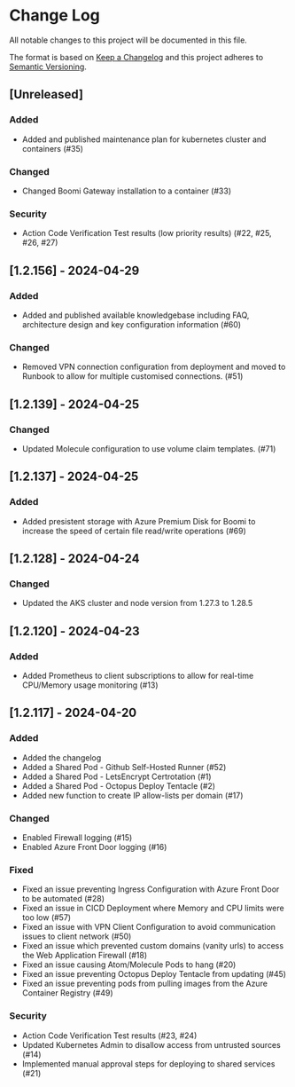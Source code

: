 
# Change Log
All notable changes to this project will be documented in this file.
 
The format is based on [Keep a Changelog](http://keepachangelog.com/)
and this project adheres to [Semantic Versioning](http://semver.org/).
 
## [Unreleased]
 
### Added
- Added and published maintenance plan for kubernetes cluster and containers (#35)
 
### Changed
- Changed Boomi Gateway installation to a container (#33)

### Security
- Action Code Verification Test results (low priority results) (#22, #25, #26, #27)

## [1.2.156] - 2024-04-29

### Added
- Added and published available knowledgebase including FAQ, architecture design and key configuration information (#60)

### Changed
- Removed VPN connection configuration from deployment and moved to Runbook to allow for multiple customised connections. (#51)

## [1.2.139] - 2024-04-25

### Changed
- Updated Molecule configuration to use volume claim templates. (#71)

## [1.2.137] - 2024-04-25

### Added
- Added presistent storage with Azure Premium Disk for Boomi to increase the speed of certain file read/write operations (#69)

## [1.2.128] - 2024-04-24

### Changed
- Updated the AKS cluster and node version from 1.27.3 to 1.28.5

## [1.2.120] - 2024-04-23

### Added
- Added Prometheus to client subscriptions to allow for real-time CPU/Memory usage monitoring (#13)
 
## [1.2.117] - 2024-04-20
 
### Added
- Added the changelog
- Added a Shared Pod - Github Self-Hosted Runner (#52)
- Added a Shared Pod - LetsEncrypt Certrotation (#1)
- Added a Shared Pod - Octopus Deploy Tentacle (#2)
- Added new function to create IP allow-lists per domain (#17)
 
### Changed
- Enabled Firewall logging (#15)
- Enabled Azure Front Door logging (#16)
 
### Fixed
- Fixed an issue preventing Ingress Configuration with Azure Front Door to be automated (#28)
- Fixed an issue in CICD Deployment where Memory and CPU limits were too low (#57)
- Fixed an issue with VPN Client Configuration to avoid communication issues to client network (#50)
- Fixed an issue which prevented custom domains (vanity urls) to access the Web Application Firewall (#18)
- Fixed an issue causing Atom/Molecule Pods to hang (#20)
- Fixed an issue preventing Octopus Deploy Tentacle from updating (#45)
- Fixed an issue preventing pods from pulling images from the Azure Container Registry (#49)

### Security
- Action Code Verification Test results (#23, #24)
- Updated Kubernetes Admin to disallow access from untrusted sources (#14)
- Implemented manual approval steps for deploying to shared services (#21)
